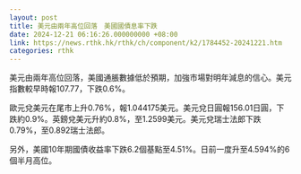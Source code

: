 ```yaml
---
layout: post
title: 美元由兩年高位回落　美國國債息率下跌
date: 2024-12-21 06:16:26.000000000 +08:00
link: https://news.rthk.hk/rthk/ch/component/k2/1784452-20241221.htm
categories: rthk
---
```


美元由兩年高位回落，美國通脹數據低於預期，加強市場對明年減息的信心。美元指數較早時報107.77，下跌0.6%。

歐元兌美元在尾市上升0.76%，報1.044175美元。美元兌日圓報156.01日圓，下跌約0.9%。英鎊兌美元升約0.8%，至1.2599美元。美元兌瑞士法郎下跌0.79%，至0.892瑞士法郎。

另外，美國10年期國債收益率下跌6.2個基點至4.51%。日前一度升至4.594%的6個半月高位。
